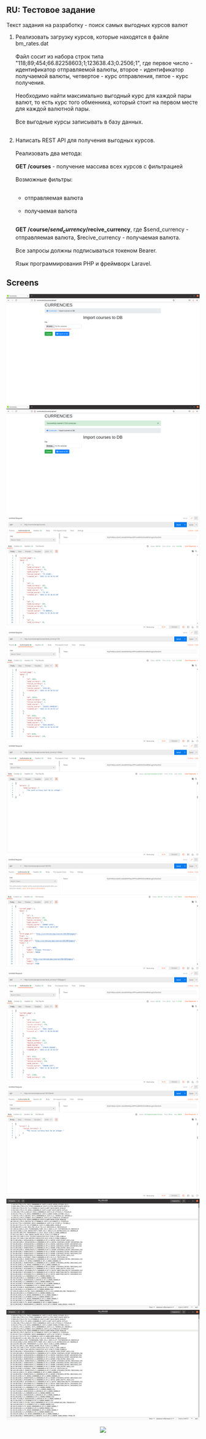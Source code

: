 ## RU: Тестовое задание

Текст задания на разработку - поиск самых выгодных курсов валют 

1. Реализовать загрузку курсов, которые находятся в файле bm_rates.dat 
   <br/><br/>
   Файл сосит из набора строк типа "118;89;454;66.82258603;1;123638.43;0.2506;1", где первое число - идентификатор отправляемой валюты, второе - идентификатор получаемой валюты, четвертое - курс отправления, пятое - курс получения.
   <br/><br/>
   Необходимо найти максимально выгодный курс для каждой пары валют, то есть курс того обменника, который стоит на первом месте для каждой валютной пары.
   <br/><br/>
   Все выгодные курсы записывать в базу данных.
   <br/><br/>

2. Написать REST API для получения выгодных курсов.
   <br/><br/>
   Реализовать два метода:
   <br/><br/>
   <b>GET /courses</b> - получение массива всех курсов с фильтрацией
   <br/><br/>
   Возможные фильтры:
   <br/><br/>
   - отправляемая валюта
   <br/><br/>
   - получаемая валюта
   <br/><br/>
   
   <b>GET /course/$send_currency/$recive_currency</b>, где $send_currency - отправляемая валюта, $recive_currency - получаемая валюта.
   <br/><br/>
   Все запросы должны подписываться токеном Bearer.
   <br/><br/>
   Язык программирования PHP и фреймворк Laravel.

## Screens

<p align="center">
<img src="https://github.com/makklays/currencies/blob/main/public/img/1.png" alt="Screen 1">
<br/>
<a href="https://github.com/makklays/currencies/blob/main/public/img/2.png">
<img src="https://github.com/makklays/currencies/blob/main/public/img/2.png" alt="Screen 2">
</a><br/>
<a href="https://github.com/makklays/currencies/blob/main/public/img/3.png">
<img src="https://github.com/makklays/currencies/blob/main/public/img/3.png" alt="Screen 3">
</a><br/>
<a href="https://github.com/makklays/currencies/blob/main/public/img/4.png">
<img src="https://github.com/makklays/currencies/blob/main/public/img/4.png" alt="Screen 4">
</a><br/>
<a href="https://github.com/makklays/currencies/blob/main/public/img/5.png">
<img src="https://github.com/makklays/currencies/blob/main/public/img/5.png" alt="Screen 5">
</a><br/>
<a href="https://github.com/makklays/currencies/blob/main/public/img/6.png">
<img src="https://github.com/makklays/currencies/blob/main/public/img/6.png" alt="Screen 6">
</a><br/>
<a href="https://github.com/makklays/currencies/blob/main/public/img/7.png">
<img src="https://github.com/makklays/currencies/blob/main/public/img/7.png" alt="Screen 7">
</a><br/>
<a href="https://github.com/makklays/currencies/blob/main/public/img/8.png">
<img src="https://github.com/makklays/currencies/blob/main/public/img/8.png" alt="Screen 8">
</a><br/>
<a href="https://github.com/makklays/currencies/blob/main/public/img/9.png">
<img src="https://github.com/makklays/currencies/blob/main/public/img/9.png" alt="Screen 9">
</a><br/>
<a href="https://github.com/makklays/currencies/blob/main/public/img/10.png">
<img src="https://github.com/makklays/currencies/blob/main/public/img/10.png" alt="Screen 10">
</a>
</p>


<p align="center"><a href="https://laravel.com" target="_blank"><img src="https://raw.githubusercontent.com/laravel/art/master/logo-lockup/5%20SVG/2%20CMYK/1%20Full%20Color/laravel-logolockup-cmyk-red.svg" width="400"></a></p>


